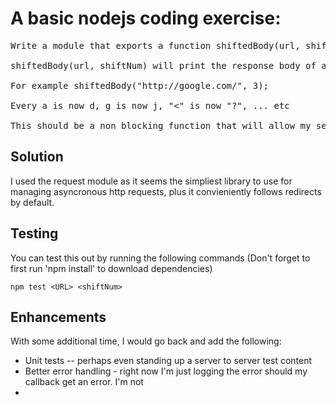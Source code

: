 # A basic nodejs coding exercise:


<pre>
Write a module that exports a function shiftedBody(url, shiftNum) in Nodejs.

shiftedBody(url, shiftNum) will print the response body of a website but with every character shifted by shiftNum.

For example shiftedBody("http://google.com/", 3);

Every a is now d, g is now j, "<" is now "?", ... etc

This should be a non blocking function that will allow my server to continue accepting requests or to allow a healthcheck setup using setInterval to continuously run in the background.
</pre>

## Solution

I used the request module as it seems the simpliest library to use for managing asyncronous http requests, plus it convieniently follows redirects by default.

## Testing

You can test this out by running the following commands (Don't forget to first run 'npm install' to download dependencies)

```
npm test <URL> <shiftNum>
```
## Enhancements

With some additional time, I would go back and add the following:

* Unit tests -- perhaps even standing up a server to server test content
* Better error handling - right now I'm just logging the error should my callback get an error.  I'm not 
*
